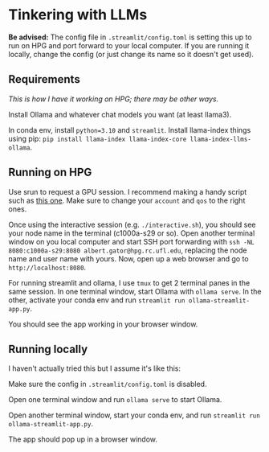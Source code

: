# Tinkering with LLMs

**Be advised:**
The config file in `.streamlit/config.toml` is setting this up to run on HPG and port forward to your local computer.
If you are running it locally, change the config (or just change its name so it doesn't get used).

## Requirements

*This is how I have it working on HPG; there may be other ways.*

Install Ollama and whatever chat models you want (at least llama3).

In conda env, install `python=3.10` and `streamlit`.
Install llama-index things using pip:
`pip install llama-index llama-index-core llama-index-llms-ollama`.

## Running on HPG

Use srun to request a GPU session.
I recommend making a handy script such as [this one](https://github.com/sasank-desaraju/med-ai-workflow/blob/main/interactive.sh).
Make sure to change your `account` and `qos` to the right ones.

Once using the interactive session (e.g. `./interactive.sh`), you should see your node name in the terminal (c1000a-s29 or so).
Open another terminal window on you local computer and start SSH port forwarding with `ssh -NL 8080:c1000a-s29:8080 albert.gator@hpg.rc.ufl.edu`, replacing the node name and user name with yours.
Now, open up a web browser and go to `http://localhost:8080`.

For running streamlit and ollama, I use `tmux` to get 2 terminal panes in the same session.
In one terminal window, start Ollama with `ollama serve`.
In the other, activate your conda env and run `streamlit run ollama-streamlit-app.py`.

You should see the app working in your browser window.

## Running locally

I haven't actually tried this but I assume it's like this:

Make sure the config in `.streamlit/config.toml` is disabled.

Open one terminal window and run `ollama serve` to start Ollama.

Open another terminal window, start your conda env, and run `streamlit run ollama-streamlit-app.py`.

The app should pop up in a browser window.
